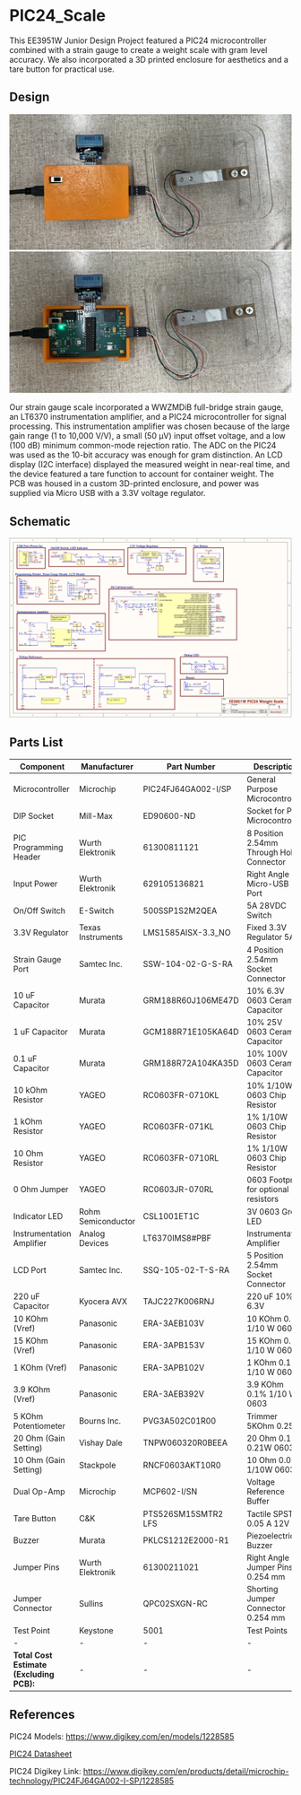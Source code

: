 # PIC24_Scale

This EE3951W Junior Design Project featured a PIC24 microcontroller combined with a strain gauge to create a weight scale with gram level accuracy. We also incorporated a 3D printed enclosure for aesthetics and a tare button for practical use. 

## Design

![Scale Cover On](./docs/img/scale_cover_on.jpg)
![Scale Cover Off](./docs/img/scale_cover_off.jpg)

<!--
<html>
<head>
  <style>
    .model {
      width: 400px;
      height: 400px;
    }
  </style>
</head>

<body>
  <x-model class="model" src="/docs/obj/scale_3d_object.obj"></x-model>

  <script src="js/three.min.js"></script>
  <script src="js/three-obj-loader.min.js"></script>
  <script src="js/model-element.min.js"></script>
</body>
</html> -->

<!-- https://github.com/keithclark/3d-model-element/blob/master/readme.md>-->

Our strain gauge scale incorporated a WWZMDiB full-bridge strain gauge, an LT6370 instrumentation amplifier, and a PIC24 microcontroller for signal processing. This instrumentation amplifier was chosen because of the large gain range (1 to 10,000 V/V), a small (50 µV) input offset voltage, and a low (100 dB) minimum common-mode rejection ratio. The ADC on the PIC24 was used as the 10-bit accuracy was enough for gram distinction. An LCD display (I2C interface) displayed the measured weight in near-real time, and the device featured a tare function to account for container weight. The PCB was housed in a custom 3D-printed enclosure, and power was supplied via Micro USB with a 3.3V voltage regulator.

## Schematic

![Schematic](./docs/img/schematic.png)


## Parts List

| Component                                   | Manufacturer       | Part Number         | Description                              | Quantity | Price         |
| ------------------------------------------- | ------------------ | ------------------- | ---------------------------------------- | -------- | ------------- |
| Microcontroller                             | Microchip          | PIC24FJ64GA002-I/SP | General Purpose Microcontroller          | 1        | $4.35         |
| DIP Socket                                  | Mill-Max           | ED90600-ND          | Socket for PIC Microcontroller           | 1        | $3.09         |
| PIC Programming Header                      | Wurth Elektronik   | 61300811121         | 8 Position 2.54mm Through Hole Connector | 1        | $0.36         |
| Input Power                                 | Wurth Elektronik   | 629105136821        | Right Angle Micro-USB Port               | 1        | $1.16         |
| On/Off Switch                               | E-Switch           | 500SSP1S2M2QEA      | 5A 28VDC Switch                          | 1        | $3.67         |
| 3.3V Regulator                              | Texas Instruments  | LMS1585AISX-3.3_NO  | Fixed 3.3V Regulator 5A                  | 1        | $2.83         |
| Strain Gauge Port                           | Samtec Inc.        | SSW-104-02-G-S-RA   | 4 Position 2.54mm Socket Connector       | 1        | $1.69         |
| 10 uF Capacitor                             | Murata             | GRM188R60J106ME47D  | 10% 6.3V 0603 Ceramic Capacitor          | 4        | $0.40         |
| 1 uF Capacitor                              | Murata             | GCM188R71E105KA64D  | 10% 25V 0603 Ceramic Capacitor           | 2        | $0.36         |
| 0.1 uF Capacitor                            | Murata             | GRM188R72A104KA35D  | 10% 100V 0603 Ceramic Capacitor          | 3        | $0.42         |
| 10 kOhm Resistor                            | YAGEO              | RC0603FR-0710KL     | 10% 1/10W 0603 Chip Resistor             | 1        | $0.10         |
| 1 kOhm Resistor                             | YAGEO              | RC0603FR-071KL      | 1% 1/10W 0603 Chip Resistor              | 1        | $0.10         |
| 10 Ohm Resistor                             | YAGEO              | RC0603FR-0710RL     | 1% 1/10W 0603 Chip Resistor              | 2        | $0.24         |
| 0 Ohm Jumper                                | YAGEO              | RC0603JR-070RL      | 0603 Footprint for optional resistors    | 6        | $0.60         |
| Indicator LED                               | Rohm Semiconductor | CSL1001ET1C         | 3V 0603 Green LED                        | 1        | $0.48         |
| Instrumentation Amplifier                   | Analog Devices     | LT6370IMS8#PBF      | Instrumentation Amplifier                | 1        | $8.66         |
| LCD Port                                    | Samtec Inc.        | SSQ-105-02-T-S-RA   | 5 Position 2.54mm Socket Connector       | 1        | $0.92         |
| 220 uF Capacitor                            | Kyocera AVX        | TAJC227K006RNJ      | 220 uF 10% 6.3V                          | 2        | $1.60         |
| 10 KOhm (Vref)                              | Panasonic          | ERA-3AEB103V        | 10 KOhm 0.1% 1/10 W 0603                 | 1        | $0.10         |
| 15 KOhm (Vref)                              | Panasonic          | ERA-3APB153V        | 15 KOhm 0.1% 1/10 W 0603                 | 1        | $0.10         |
| 1 KOhm (Vref)                               | Panasonic          | ERA-3APB102V        | 1 KOhm 0.1% 1/10 W 0603                  | 1        | $0.10         |
| 3.9 KOhm (Vref)                             | Panasonic          | ERA-3AEB392V        | 3.9 KOhm 0.1% 1/10 W 0603                | 1        | $0.10         |
| 5 KOhm Potentiometer                        | Bourns Inc.        | PVG3A502C01R00      | Trimmer 5KOhm 0.25W                      | 2        | $2.46         |
| 20 Ohm (Gain Setting)                       | Vishay Dale        | TNPW060320R0BEEA    | 20 Ohm 0.1% 0.21W 0603                   | 1        | $0.33         |
| 10 Ohm (Gain Setting)                       | Stackpole          | RNCF0603AKT10R0     | 10 Ohm 0.05% 1/10W 0603                  | 1        | $0.69         |
| Dual Op-Amp                                 | Microchip          | MCP602-I/SN         | Voltage Reference Buffer                 | 1        | $0.74         |
| Tare Button                                 | C&K                | PTS526SM15SMTR2 LFS | Tactile SPST 0.05 A 12V                  | 1        | $0.13         |
| Buzzer                                      | Murata             | PKLCS1212E2000-R1   | Piezoelectric Buzzer                     | 1        | $1.20         |
| Jumper Pins                                 | Wurth Elektronik   | 61300211021         | Right Angle Jumper Pins 0.254 mm         | 1        | $0.31         |
| Jumper Connector                            | Sullins            | QPC02SXGN-RC        | Shorting Jumper Connector 0.254 mm       | 1        | $0.04         |
| Test Point                                  | Keystone           | 5001                | Test Points                              | 10       | $0.29         |
| -                                           | -                  | -                   | -                                        | -        | -             |
| <b>Total Cost Estimate (Excluding PCB):</b> | -                  | -                   | -                                        | -        | <b>$37.62</b> |


## References

PIC24 Models: https://www.digikey.com/en/models/1228585

[PIC24 Datasheet](./docs/datasheets/PIC24.pdf)

PIC24 Digikey Link: https://www.digikey.com/en/products/detail/microchip-technology/PIC24FJ64GA002-I-SP/1228585
